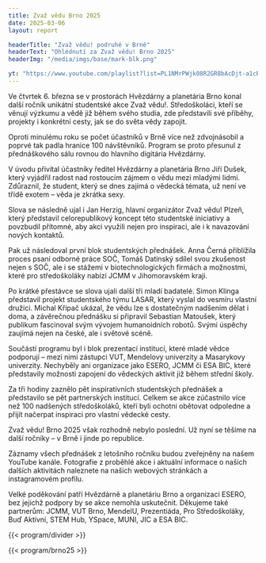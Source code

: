 ```yaml
---
title: Zvaž vědu Brno 2025
date: 2025-03-06
layout: report

headerTitle: "Zvaž vědu! podruhé v Brně"
headerText: "Ohlédnutí za Zvaž vědu! Brno 2025"
headerImg: "/media/imgs/base/mark-blk.png"

yt: "https://www.youtube.com/playlist?list=PL1NMrPWjk08R2GR8bAcDjt-a1cRGd1KMo"
---
```


Ve čtvrtek 6. března se v prostorách Hvězdárny a planetária Brno konal další ročník unikátní studentské akce Zvaž vědu!. Středoškoláci, kteří se věnují výzkumu a vědě již během svého studia, zde představili své příběhy, projekty i konkrétní cesty, jak se do světa vědy zapojit.

Oproti minulému roku se počet účastníků v Brně více než zdvojnásobil a poprvé tak padla hranice 100 návštěvníků. Program se proto přesunul z přednáškového sálu rovnou do hlavního digitária Hvězdárny.

V úvodu přivítal účastníky ředitel Hvězdárny a planetária Brno Jiří Dušek, který vyjádřil radost nad rostoucím zájmem o vědu mezi mladými lidmi. Zdůraznil, že student, který se dnes zajímá o vědecká témata, už není ve třídě exotem – věda je zkrátka sexy.

Slova se následně ujal i Jan Herzig, hlavní organizátor Zvaž vědu! Plzeň, který představil celorepublikový koncept této studentské iniciativy a povzbudil přítomné, aby akci využili nejen pro inspiraci, ale i k navazování nových kontaktů.

Pak už následoval první blok studentských přednášek. Anna Černá přiblížila proces psaní odborné práce SOČ, Tomáš Datinský sdílel svou zkušenost nejen s SOČ, ale i se stážemi v biotechnologických firmách a možnostmi, které pro středoškoláky nabízí JCMM v Jihomoravském kraji.

Po krátké přestávce se slova ujali další tři mladí badatelé. Simon Klinga představil projekt studentského týmu LASAR, který vyslal do vesmíru vlastní družici. Michal Křipač ukázal, že vědu lze s dostatečným nadšením dělat i doma, a závěrečnou přednášku si připravil Sebastian Matoušek, který publikum fascinoval svým vývojem humanoidních robotů. Svými úspěchy zaujímá nejen na české, ale i světové scéně.

Součástí programu byl i blok prezentací institucí, které mladé vědce podporují – mezi nimi zástupci VUT, Mendelovy univerzity a Masarykovy univerzity. Nechyběly ani organizace jako ESERO, JCMM či ESA BIC, které představily možnosti zapojení do vědeckých aktivit již během střední školy.

Za tři hodiny zaznělo pět inspirativních studentských přednášek a představilo se pět partnerských institucí. Celkem se akce zúčastnilo více než 100 nadšených středoškoláků, kteří byli ochotni obětovat odpoledne a přijít načerpat inspiraci pro vlastní vědecké cesty.

Zvaž vědu! Brno 2025 však rozhodně nebylo poslední. Už nyní se těšíme na další ročníky – v Brně i jinde po republice.

Záznamy všech přednášek z letošního ročníku budou zveřejněny na našem YouTube kanále. Fotografie z proběhlé akce i aktuální informace o našich dalších aktivitách naleznete na našich webových stránkách a instagramovém profilu.

Velké poděkování patří Hvězdárně a planetáriu Brno a organizaci ESERO, bez jejichž podpory by se akce nemohla uskutečnit. Děkujeme také partnerům: JCMM, VUT Brno, MendelU, Prezentiáda, Pro Středoškoláky, Buď Aktivní, STEM Hub, YSpace, MUNI, JIC a ESA BIC.


{{< program/divider >}}

{{< program/brno25 >}}